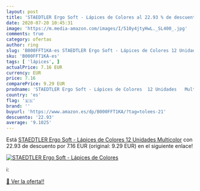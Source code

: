 ```yaml
---
layout: post
title: 'STAEDTLER Ergo Soft - Lápices de Colores al 22.93 % de descuento'
date: 2020-07-20 10:45:31
image: 'https://m.media-amazon.com/images/I/510y4jtyHwL._SL400_.jpg'
comments: true
category: ofertas
author: ring
slug: 'B000FFT1KA-es STAEDTLER Ergo Soft - Lápices de Colores 12 Unidades...'
sku: 'B000FFT1KA-es'
tags: [ 'lápices', ]
actualPrice: 7.16 EUR
currency: EUR
price: 7.16
comparePrice: 9.29 EUR
prodname: 'STAEDTLER Ergo Soft - Lápices de Colores  12 Unidades   Multicolor'
country: 'es'
flag: '🇪🇸'
brand: ''
buyurl: 'https://www.amazon.es/dp/B000FFT1KA/?tag=tolees-21'
descuento: '22.93'
average: '9.1025'
---
```


Está [STAEDTLER Ergo Soft - Lápices de Colores  12 Unidades   Multicolor](https://www.amazon.es/dp/B000FFT1KA/?tag=tolees-21) con 22.93 de descuento por 7.16 EUR (original: 9.29 EUR) en el siguiente enlace!

[![STAEDTLER Ergo Soft - Lápices de Colores](https://m.media-amazon.com/images/I/510y4jtyHwL._SL400_.jpg)](https://www.amazon.es/dp/B000FFT1KA/?tag=tolees-21)

ℹ️:


[🛒 Ver la oferta!!](https://www.amazon.es/dp/B000FFT1KA/?tag=tolees-21)
